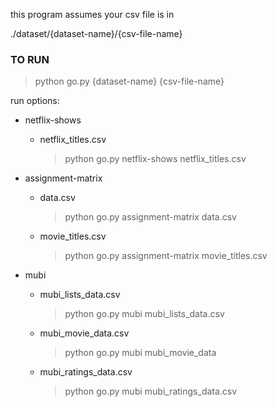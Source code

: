 this program assumes your csv file is in 

./dataset/{dataset-name}/{csv-file-name}

### TO RUN

<!--TODO-->
> python go.py {dataset-name} {csv-file-name}

run options:

* netflix-shows
  - netflix_titles.csv
    > python go.py netflix-shows netflix_titles.csv
    
* assignment-matrix
  - data.csv
    > python go.py assignment-matrix data.csv
    
  - movie_titles.csv
    > python go.py assignment-matrix movie_titles.csv
    
* mubi
  - mubi_lists_data.csv
    > python go.py mubi mubi_lists_data.csv
    
  - mubi_movie_data.csv
    > python go.py mubi mubi_movie_data
    
  - mubi_ratings_data.csv
    > python go.py mubi mubi_ratings_data.csv
<!--TODO-->





